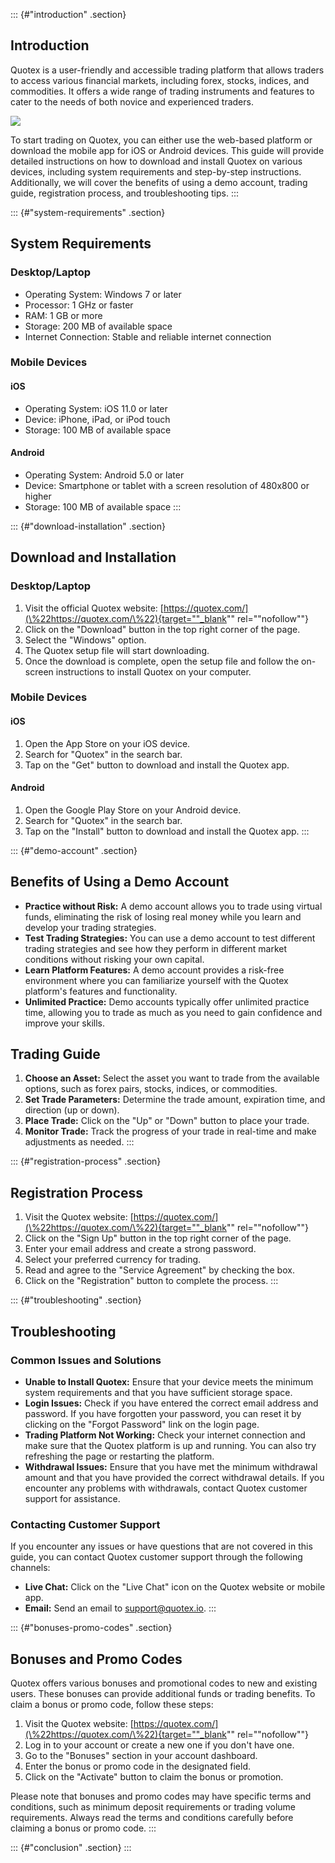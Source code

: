 ::: {#"introduction" .section}
## Introduction

Quotex is a user-friendly and accessible trading platform that allows
traders to access various financial markets, including forex, stocks,
indices, and commodities. It offers a wide range of trading instruments
and features to cater to the needs of both novice and experienced
traders.

[![](https://static.quotex.io/files/1_en/300_250.jpg)](https://traff.sbs/brokerqxsignupf)

To start trading on Quotex, you can either use the web-based platform or
download the mobile app for iOS or Android devices. This guide will
provide detailed instructions on how to download and install Quotex on
various devices, including system requirements and step-by-step
instructions. Additionally, we will cover the benefits of using a demo
account, trading guide, registration process, and troubleshooting tips.
:::

::: {#"system-requirements" .section}
## System Requirements

### Desktop/Laptop

-   Operating System: Windows 7 or later
-   Processor: 1 GHz or faster
-   RAM: 1 GB or more
-   Storage: 200 MB of available space
-   Internet Connection: Stable and reliable internet connection

### Mobile Devices

#### iOS

-   Operating System: iOS 11.0 or later
-   Device: iPhone, iPad, or iPod touch
-   Storage: 100 MB of available space

#### Android

-   Operating System: Android 5.0 or later
-   Device: Smartphone or tablet with a screen resolution of 480x800 or
    higher
-   Storage: 100 MB of available space
:::

::: {#"download-installation" .section}
## Download and Installation

### Desktop/Laptop

1.  Visit the official Quotex website:
    [https://quotex.com/](\%22https://quotex.com/\%22){target=""_blank""
    rel=""nofollow""}
2.  Click on the "Download" button in the top right corner of the
    page.
3.  Select the "Windows" option.
4.  The Quotex setup file will start downloading.
5.  Once the download is complete, open the setup file and follow the
    on-screen instructions to install Quotex on your computer.

### Mobile Devices

#### iOS

1.  Open the App Store on your iOS device.
2.  Search for "Quotex" in the search bar.
3.  Tap on the "Get" button to download and install the Quotex
    app.

#### Android

1.  Open the Google Play Store on your Android device.
2.  Search for "Quotex" in the search bar.
3.  Tap on the "Install" button to download and install the Quotex
    app.
:::

::: {#"demo-account" .section}
## Benefits of Using a Demo Account

-   **Practice without Risk:** A demo account allows you to trade using
    virtual funds, eliminating the risk of losing real money while you
    learn and develop your trading strategies.
-   **Test Trading Strategies:** You can use a demo account to test
    different trading strategies and see how they perform in different
    market conditions without risking your own capital.
-   **Learn Platform Features:** A demo account provides a risk-free
    environment where you can familiarize yourself with the Quotex
    platform\'s features and functionality.
-   **Unlimited Practice:** Demo accounts typically offer unlimited
    practice time, allowing you to trade as much as you need to gain
    confidence and improve your skills.

## Trading Guide

1.  **Choose an Asset:** Select the asset you want to trade from the
    available options, such as forex pairs, stocks, indices, or
    commodities.
2.  **Set Trade Parameters:** Determine the trade amount, expiration
    time, and direction (up or down).
3.  **Place Trade:** Click on the "Up" or "Down" button to
    place your trade.
4.  **Monitor Trade:** Track the progress of your trade in real-time and
    make adjustments as needed.
:::

::: {#"registration-process" .section}
## Registration Process

1.  Visit the Quotex website:
    [https://quotex.com/](\%22https://quotex.com/\%22){target=""_blank""
    rel=""nofollow""}
2.  Click on the "Sign Up" button in the top right corner of the
    page.
3.  Enter your email address and create a strong password.
4.  Select your preferred currency for trading.
5.  Read and agree to the "Service Agreement" by checking the box.
6.  Click on the "Registration" button to complete the process.
:::

::: {#"troubleshooting" .section}
## Troubleshooting

### Common Issues and Solutions

-   **Unable to Install Quotex:** Ensure that your device meets the
    minimum system requirements and that you have sufficient storage
    space.
-   **Login Issues:** Check if you have entered the correct email
    address and password. If you have forgotten your password, you can
    reset it by clicking on the "Forgot Password" link on the
    login page.
-   **Trading Platform Not Working:** Check your internet connection and
    make sure that the Quotex platform is up and running. You can also
    try refreshing the page or restarting the platform.
-   **Withdrawal Issues:** Ensure that you have met the minimum
    withdrawal amount and that you have provided the correct withdrawal
    details. If you encounter any problems with withdrawals, contact
    Quotex customer support for assistance.

### Contacting Customer Support

If you encounter any issues or have questions that are not covered in
this guide, you can contact Quotex customer support through the
following channels:

-   **Live Chat:** Click on the "Live Chat" icon on the Quotex
    website or mobile app.
-   **Email:** Send an email to
    [support@quotex.io](\%22mailto:support@quotex.io\%22).
:::

::: {#"bonuses-promo-codes" .section}
## Bonuses and Promo Codes

Quotex offers various bonuses and promotional codes to new and existing
users. These bonuses can provide additional funds or trading benefits.
To claim a bonus or promo code, follow these steps:

1.  Visit the Quotex website:
    [https://quotex.com/](\%22https://quotex.com/\%22){target=""_blank""
    rel=""nofollow""}
2.  Log in to your account or create a new one if you don\'t have one.
3.  Go to the "Bonuses" section in your account dashboard.
4.  Enter the bonus or promo code in the designated field.
5.  Click on the "Activate" button to claim the bonus or
    promotion.

Please note that bonuses and promo codes may have specific terms and
conditions, such as minimum deposit requirements or trading volume
requirements. Always read the terms and conditions carefully before
claiming a bonus or promo code.
:::

::: {#"conclusion" .section}
:::

